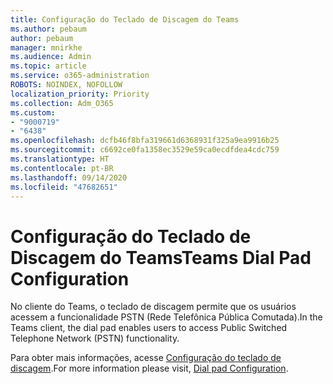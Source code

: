```yaml
---
title: Configuração do Teclado de Discagem do Teams
ms.author: pebaum
author: pebaum
manager: mnirkhe
ms.audience: Admin
ms.topic: article
ms.service: o365-administration
ROBOTS: NOINDEX, NOFOLLOW
localization_priority: Priority
ms.collection: Adm_O365
ms.custom:
- "9000719"
- "6438"
ms.openlocfilehash: dcfb46f8bfa319661d6368931f325a9ea9916b25
ms.sourcegitcommit: c6692ce0fa1358ec3529e59ca0ecdfdea4cdc759
ms.translationtype: HT
ms.contentlocale: pt-BR
ms.lasthandoff: 09/14/2020
ms.locfileid: "47682651"
---
```

# <a name="teams-dial-pad-configuration"></a><span data-ttu-id="6fd5a-102">Configuração do Teclado de Discagem do Teams</span><span class="sxs-lookup"><span data-stu-id="6fd5a-102">Teams Dial Pad Configuration</span></span>

<span data-ttu-id="6fd5a-103">No cliente do Teams, o teclado de discagem permite que os usuários acessem a funcionalidade PSTN (Rede Telefônica Pública Comutada).</span><span class="sxs-lookup"><span data-stu-id="6fd5a-103">In the Teams client, the dial pad enables users to access Public Switched Telephone Network (PSTN) functionality.</span></span>  

<span data-ttu-id="6fd5a-104">Para obter mais informações, acesse [Configuração do teclado de discagem](https://docs.microsoft.com/microsoftteams/dial-pad-configuration).</span><span class="sxs-lookup"><span data-stu-id="6fd5a-104">For more information please visit, [Dial pad Configuration](https://docs.microsoft.com/microsoftteams/dial-pad-configuration).</span></span>
